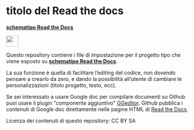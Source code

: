 # titolo del Read the docs


[**schematipo Read the Docs**](https://schema-tipo.readthedocs.io)  
<p><img class="imageLeft" style="width: 33px; height: 30px;" src="https://schema-tipo.readthedocs.io/it/latest/_static/logo.jpg"></p>

Questo repository contiene i file di impostazione per il progetto tipo che viene esposto su [**schematipo Read the Docs**](https://schema-tipo.readthedocs.io). 

La sua funzione è quella di facilitare l’editing del codice, non dovendo pensare a crearlo da zero, e dando la possibilità all’utente di cambiare le personalizzazioni (titolo progetto, testo, ecc).

Se sei interessato a usare Google doc per compilare documenti su Github puoi usare il plugin "componente aggiuntivo" [GGeditor](http://googledocs.readthedocs.io). Github pubblica i contenuti di Google doc direttamente nelle pagine HTML di [Read the Docs](https://readthedocs.org/).

Licenza dei contenuti di questo repository: CC BY SA




